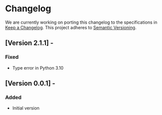 # Changelog

We are currently working on porting this changelog to the specifications in
[Keep a Changelog](https://keepachangelog.com/en/1.0.0/).
This project adheres to [Semantic Versioning](https://semver.org/spec/v2.0.0.html).

## [Version 2.1.1] -

### Fixed
* Type error in Python 3.10


## [Version 0.0.1] -

### Added
* Initial version
